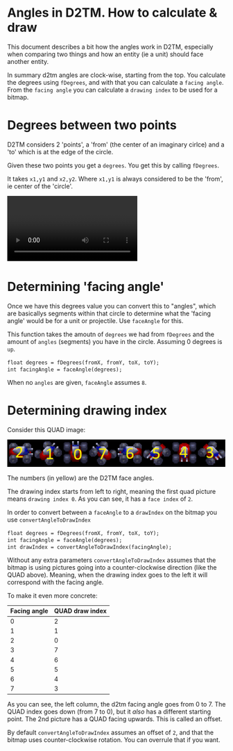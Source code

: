# Angles in D2TM. How to calculate & draw
This document describes a bit how the angles work in D2TM, especially
when comparing two things and how an entity (ie a unit) should face another
entity.

In summary d2tm angles are clock-wise, starting from the top. You calculate
the degrees using `fDegrees`, and with that you can calculate a `facing angle`.
From the `facing angle` you can calculate a `drawing index` to be used for a bitmap.

# Degrees between two points
D2TM considers 2 'points', a 'from' (the center of an imaginary cirlce) and
a 'to' which is at the edge of the circle.

Given these two points you get a `degrees`. You get this by calling `fDegrees`.

It takes `x1,y1` and `x2,y2`. Where `x1,y1` is always considered to be the 'from', ie
center of the 'circle'.

![Angles video?](angles.mp4)

# Determining 'facing angle'
Once we have this degrees value you can convert this to "angles", which
are basicallys segments within that circle to determine what the 'facing angle'
would be for a unit or projectile. Use `faceAngle` for this.

This function takes the amoutn of `degrees` we had from `fDegrees` and
the amount of `angles` (segments) you have in the circle. Assuming 0 degrees is `up`.

```
float degrees = fDegrees(fromX, fromY, toX, toY);
int facingAngle = faceAngle(degrees);
```

When no `angles` are given, `faceAngle` assumes `8`.

# Determining drawing index
Consider this QUAD image:

![](quad_face_angles.png)

The numbers (in yellow) are the D2TM face angles.

The drawing index starts from left to right, meaning the first quad picture means `drawing index 0`. As you can see, it has a `face index` of `2`.

In order to convert between a `faceAngle` to a `drawIndex` on the bitmap you use `convertAngleToDrawIndex`

```
float degrees = fDegrees(fromX, fromY, toX, toY);
int facingAngle = faceAngle(degrees);
int drawIndex = convertAngleToDrawIndex(facingAngle);
```

Without any extra parameters `convertAngleToDrawIndex` assumes that
the bitmap is using pictures going into a counter-clockwise direction (like the QUAD above).
Meaning, when the drawing index goes to the left it will correspond with the facing angle.

To make it even more concrete:

| Facing angle | QUAD draw index |
|--------------|-----------------|
| 0            | 2               |
| 1            | 1               |
| 2            | 0               |
| 3            | 7               |
| 4            | 6               |
| 5            | 5               |
| 6            | 4               |
| 7            | 3               |

As you can see, the left column, the d2tm facing angle goes from 0 to 7.
The QUAD index goes down (from 7 to 0), but it *also* has a different
starting point. The 2nd picture has a QUAD facing upwards. This is called an offset.

By default `convertAngleToDrawIndex` assumes an offset of `2`, and that
the bitmap uses counter-clockwise rotation. You can overrule that if you want.


